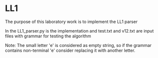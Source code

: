 # LL1

The purpose of this laboratory work is to implement the LL1 parser

In the LL1_parser.py is the implementation and test.txt and v12.txt are input files with grammar for testing the algorithm

Note: The small letter 'e' is considered as empty string, so if the grammar contains non-terminal 'e' consider replacing it with another letter.
